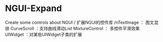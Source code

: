 # NGUI-Expand
Create some controls about NGUI / 扩展NGUI的控件库
/nTextImage ： 图文混排
CurveScroll ：支持曲线滑动List
MixtureControl ： 多控件平滑效果
UIWidget ：对某些UIWidget子类的扩展
